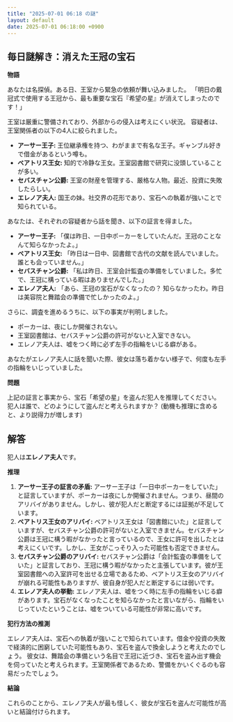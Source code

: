 ```yaml
---
title: "2025-07-01 06:18 の謎"
layout: default
date: 2025-07-01 06:18:00 +0900
---
```

## 毎日謎解き：消えた王冠の宝石

**物語**

あなたは名探偵。ある日、王室から緊急の依頼が舞い込みました。
「明日の戴冠式で使用する王冠から、最も重要な宝石『希望の星』が消えてしまったのです！」

王室は厳重に警備されており、外部からの侵入は考えにくい状況。
容疑者は、王室関係者の以下の4人に絞られました。

*   **アーサー王子:** 王位継承権を持つ、わがままで有名な王子。ギャンブル好きで借金があるという噂も。
*   **ベアトリス王女:** 知的で冷静な王女。王室図書館で研究に没頭していることが多い。
*   **セバスチャン公爵:** 王室の財産を管理する、厳格な人物。最近、投資に失敗したらしい。
*   **エレノア夫人:** 国王の妹。社交界の花形であり、宝石への執着が強いことで知られている。

あなたは、それぞれの容疑者から話を聞き、以下の証言を得ました。

*   **アーサー王子:** 「僕は昨日、一日中ポーカーをしていたんだ。王冠のことなんて知らなかったよ。」
*   **ベアトリス王女:** 「昨日は一日中、図書館で古代の文献を読んでいました。誰とも会っていません。」
*   **セバスチャン公爵:** 「私は昨日、王室会計監査の準備をしていました。多忙で、王冠に構っている暇はありませんでした。」
*   **エレノア夫人:** 「あら、王冠の宝石がなくなったの？ 知らなかったわ。昨日は美容院と舞踏会の準備で忙しかったのよ。」

さらに、調査を進めるうちに、以下の事実が判明しました。

*   ポーカーは、夜にしか開催されない。
*   王室図書館は、セバスチャン公爵の許可がないと入室できない。
*   エレノア夫人は、嘘をつく時に必ず左手の指輪をいじる癖がある。

あなたがエレノア夫人に話を聞いた際、彼女は落ち着かない様子で、何度も左手の指輪をいじっていました。

**問題**

上記の証言と事実から、宝石「希望の星」を盗んだ犯人を推理してください。
犯人は誰で、どのようにして盗んだと考えられますか？
(動機も推理に含めると、より説得力が増します)

## 解答

犯人は**エレノア夫人**です。

**推理**

1.  **アーサー王子の証言の矛盾:** アーサー王子は「一日中ポーカーをしていた」と証言していますが、ポーカーは夜にしか開催されません。つまり、昼間のアリバイがありません。しかし、彼が犯人だと断定するには証拠が不足しています。
2.  **ベアトリス王女のアリバイ:** ベアトリス王女は「図書館にいた」と証言していますが、セバスチャン公爵の許可がないと入室できません。セバスチャン公爵は王冠に構う暇がなかったと言っているので、王女に許可を出したとは考えにくいです。しかし、王女がこっそり入った可能性も否定できません。
3.  **セバスチャン公爵のアリバイ:** セバスチャン公爵は「会計監査の準備をしていた」と証言しており、王冠に構う暇がなかったと主張しています。彼が王室図書館への入室許可を出せる立場であるため、ベアトリス王女のアリバイが崩れる可能性もありますが、彼自身が犯人だと断定するには弱いです。
4.  **エレノア夫人の挙動:** エレノア夫人は、嘘をつく時に左手の指輪をいじる癖があります。宝石がなくなったことを知らなかったと言いながら、指輪をいじっていたということは、嘘をついている可能性が非常に高いです。

**犯行方法の推測**

エレノア夫人は、宝石への執着が強いことで知られています。借金や投資の失敗で経済的に困窮していた可能性もあり、宝石を盗んで換金しようと考えたのでしょう。
彼女は、舞踏会の準備という名目で王冠に近づき、宝石を盗み出す機会を伺っていたと考えられます。王室関係者であるため、警備をかいくぐるのも容易だったでしょう。

**結論**

これらのことから、エレノア夫人が最も怪しく、彼女が宝石を盗んだ可能性が高いと結論付けられます。
